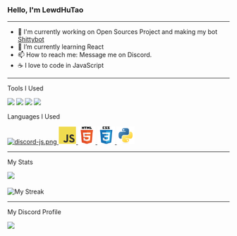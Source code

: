 ### Hello, I'm LewdHuTao
___

- 🔭 I'm currently working on Open Sources Project and making my bot [Shittybot](https://shittybot.xyz)
- 🌴 I’m currently learning React
- 📫 How to reach me: Message me on Discord.
- ☕ I love to code in JavaScript

____
Tools I Used

![](https://img.shields.io/badge/Visual_Studio_Code-0078D4?style=for-the-badge&logo=visual%20studio%20code&logoColor=white) ![](https://img.shields.io/badge/Visual_Studio-0078D4?style=for-the-badge&logo=visual%20studio&logoColor=white) ![](https://img.shields.io/badge/MongoDB-4EA94B?style=for-the-badge&logo=mongodb&logoColor=white) ![](https://img.shields.io/badge/Arduino-3186a0?style=for-the-badge&logo=arduino&logoColor=white)

Languages I Used

<p align="left"><a href="https://discord.js.org/#/" target="_blank"><img src="https://jasonhaxstuff.gallerycdn.vsassets.io/extensions/jasonhaxstuff/discord-js-tools/0.0.3/1530824658924/Microsoft.VisualStudio.Services.Icons.Default" alt="discord-js.png" height="40" width="40" /></a><a href="https://developer.mozilla.org/en-US/docs/Web/JavaScript" target="_blank"> <img src="https://raw.githubusercontent.com/devicons/devicon/master/icons/javascript/javascript-original.svg" alt="javascript" width="40" height="40"/></a><a href="https://www.w3.org/html/" target="_blank"> <img src="https://raw.githubusercontent.com/devicons/devicon/master/icons/html5/html5-original-wordmark.svg" alt="html5" width="40" height="40"/></a><a href="https://www.w3schools.com/css/" target="_blank"> <img src="https://raw.githubusercontent.com/devicons/devicon/master/icons/css3/css3-original-wordmark.svg" alt="css3" width="40" height="40"/></a><a href="https://www.python.org" target="_blank"> <img src="https://raw.githubusercontent.com/devicons/devicon/master/icons/python/python-original.svg" alt="python" width="40" height="40"/></a>
</p>
  
___
 My Stats

<img src="https://github-readme-stats.vercel.app/api/wakatime?username=LewdHuTao&layout=compact&theme=radical">
<br>
<br>
<img src="https://github-readme-streak-stats.herokuapp.com/?user=LewdHuTao&theme=tokyonight" alt="My Streak" />

___
My Discord Profile

<a href="https://discordapp.com/users/454278022132924417/">
  <img src="https://discord.c99.nl/widget/theme-4/454278022132924417.png" />
</a>
